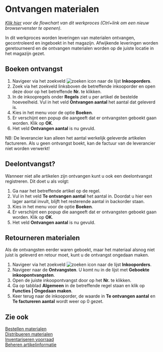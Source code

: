 # Ontvangen materialen

*[Klik hier](https://cegeka-dsabestpracticeprocessen.mavimcloud.com//Portal/code?id=3c3&view=Chart&maximize=true) voor de flowchart van dit werkproces (Ctrl+link om een nieuw browservenster te openen).*

In dit werkproces worden leveringen van materialen ontvangen, gecontroleerd en ingeboekt in het magazijn. Afwijkende leveringen worden geretourneerd en de ontvangen materialen worden op de juiste locatie in het magazijn gezet.

## Boeken ontvangst

1. Navigeer via het zoekveld ![zoeken icon](/assets/images/zoeken.png "zoeken icon") naar de lijst **Inkooporders**. 
2. Zoek via het zoekveld linksboven de betreffende inkooporder en open deze door op het betreffende **Nr.** te klikken. 
3. In de inkoopregels onder **Regels** ziet u per artikel de bestelde hoeveelheid. Vul in het veld **Ontvangen aantal** het aantal dat geleverd is.
4. Kies in het menu voor de optie **Boeken**.
5. Er verschijnt een popup die  aangeeft dat er ontvangsten geboekt gaan worden. Klik op **OK**.
6. Het veld **Ontvangen aantal** is nu gevuld.

NB: De leverancier kan alleen het aantal werkelijk geleverde artikelen factureren. Als u geen ontvangst boekt, kan de factuur van de leverancier niet worden verwerkt! 

## Deelontvangst? 

Wanneer niet alle artikelen zijn ontvangen kunt u ook een deelontvangst registreren. Dit doet u als volgt: 

1. Ga naar het betreffende artikel op de regel. 
2. Vul in het veld **Te ontvangen aantal** het aantal in. Doordat u hier een lager aantal invult, blijft het resterende aantal in backorder staan. 
3. Kies in het menu voor de optie **Boeken**. 
4. Er verschijnt een popup die  aangeeft dat er ontvangsten geboekt gaan worden. Klik op **OK**. 
5. Het veld **Ontvangen aantal** is nu gevuld.  

## Retourneren materialen 

Als de ontvangsten eerder waren geboekt, maar het materiaal alsnog niet juist is geleverd en retour moet, kunt u de ontvangst ongedaan maken. 

1. Navigeer via het zoekveld ![zoeken icon](/assets/images/zoeken.png "zoeken icon") naar de lijst **Inkooporders**. 
2. Navigeer naar de **Ontvangsten**. U komt nu in de lijst met **Geboekte inkoopontvangsten**. 
4. Open de juiste inkoopontvangst door op het **Nr.** te klikken. 
5. Ga op tabblad **Algemeen** in de betreffende regel staan en klik op **Functies | Ongedaan maken**.  
6. Keer terug naar de inkooporder, de waarde in **Te ontvangen aantal** en **Te factureren aantal** wordt weer op 0 gezet. 

## Zie ook

[Bestellen materialen](../bestellen-materialen/)  
[Distribueren materialen](../distribueren-materialen/)  
[Inventariseren voorraad](../inventariseren-voorraad/)  
[Beheren artikelinformatie](../beheren-artikelinformatie/)  
